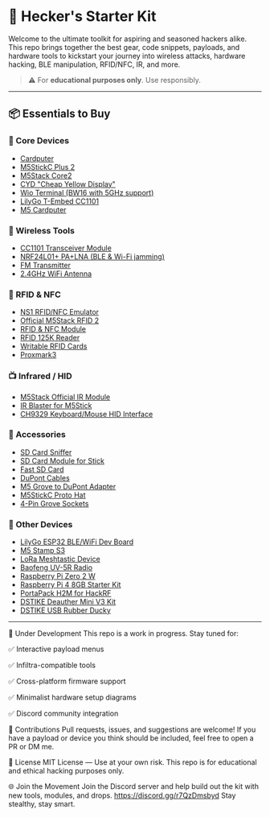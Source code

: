 # 🧰 Hecker's Starter Kit

Welcome to the ultimate toolkit for aspiring and seasoned hackers alike. This repo brings together the best gear, code snippets, payloads, and hardware tools to kickstart your journey into wireless attacks, hardware hacking, BLE manipulation, RFID/NFC, IR, and more.

> ⚠️ For **educational purposes only**. Use responsibly.

---

## 📦 Essentials to Buy

### 🧠 Core Devices

- [Cardputer](https://s.click.aliexpress.com/e/_onp6jTt)
- [M5StickC Plus 2](https://s.click.aliexpress.com/e/_oBzcZnZ)
- [M5Stack Core2](https://s.click.aliexpress.com/e/_oB3uy0B)
- [CYD "Cheap Yellow Display"](https://s.click.aliexpress.com/e/_opvwpC7)
- [Wio Terminal (BW16 with 5GHz support)](https://s.click.aliexpress.com/e/_olZNfeR)
- [LilyGo T-Embed CC1101](https://s.click.aliexpress.com/e/_ol9QZVV)
- [M5 Cardputer](https://s.click.aliexpress.com/e/_onP8KRN)

### 📡 Wireless Tools

- [CC1101 Transceiver Module](https://s.click.aliexpress.com/e/_onzQ8yX)
- [NRF24L01+ PA+LNA (BLE & Wi-Fi jamming)](https://s.click.aliexpress.com/e/_oE261bt)
- [FM Transmitter](https://s.click.aliexpress.com/e/_oprXxyL)
- [2.4GHz WiFi Antenna](https://s.click.aliexpress.com/e/_oBjBZdV)

### 🔐 RFID & NFC

- [NS1 RFID/NFC Emulator](https://s.click.aliexpress.com/e/_oDtkSxN)
- [Official M5Stack RFID 2](https://s.click.aliexpress.com/e/_opqrPn1)
- [RFID & NFC Module](https://s.click.aliexpress.com/e/_oBrTvhN)
- [RFID 125K Reader](https://s.click.aliexpress.com/e/_oly0Oe7)
- [Writable RFID Cards](https://s.click.aliexpress.com/e/_ophF1SP)
- [Proxmark3](https://s.click.aliexpress.com/e/_oDdkJER)

### 📺 Infrared / HID

- [M5Stack Official IR Module](https://s.click.aliexpress.com/e/_olinA9v)
- [IR Blaster for M5Stick](https://s.click.aliexpress.com/e/_oCA9tGF)
- [CH9329 Keyboard/Mouse HID Interface](https://s.click.aliexpress.com/e/_on8rH6R)

### 🧩 Accessories

- [SD Card Sniffer](https://s.click.aliexpress.com/e/_onwuC2b)
- [SD Card Module for Stick](https://s.click.aliexpress.com/e/_opQxVwJ)
- [Fast SD Card](https://s.click.aliexpress.com/e/_onZlUcJ)
- [DuPont Cables](https://s.click.aliexpress.com/e/_oBzXneR)
- [M5 Grove to DuPont Adapter](https://s.click.aliexpress.com/e/_okU6q8J)
- [M5StickC Proto Hat](https://s.click.aliexpress.com/e/_oC1Tefd)
- [4-Pin Grove Sockets](https://s.click.aliexpress.com/e/_oEaud6r)

### 🧠 Other Devices

- [LilyGo ESP32 BLE/WiFi Dev Board](https://s.click.aliexpress.com/e/_oCmppmJ)
- [M5 Stamp S3](https://s.click.aliexpress.com/e/_oCbguYJ)
- [LoRa Meshtastic Device](https://s.click.aliexpress.com/e/_okatVSn)
- [Baofeng UV-5R Radio](https://s.click.aliexpress.com/e/_okYoqRz)
- [Raspberry Pi Zero 2 W](https://s.click.aliexpress.com/e/_oph0yJH)
- [Raspberry Pi 4 8GB Starter Kit](https://s.click.aliexpress.com/e/_opEI771)
- [PortaPack H2M for HackRF](https://s.click.aliexpress.com/e/_oCwzPOP)
- [DSTIKE Deauther Mini V3 Kit](https://s.click.aliexpress.com/e/_oo7mLpl)
- [DSTIKE USB Rubber Ducky](https://s.click.aliexpress.com/e/_oFX4VSJ)

---
🚧 Under Development
This repo is a work in progress. Stay tuned for:

✅ Interactive payload menus

✅ Infiltra-compatible tools

✅ Cross-platform firmware support

✅ Minimalist hardware setup diagrams

✅ Discord community integration

🤝 Contributions
Pull requests, issues, and suggestions are welcome! If you have a payload or device you think should be included, feel free to open a PR or DM me.

📜 License
MIT License — Use at your own risk. This repo is for educational and ethical hacking purposes only.

🌐 Join the Movement
Join the Discord server and help build out the kit with new tools, modules, and drops.
https://discord.gg/r7QzDmsbyd
Stay stealthy, stay smart.

